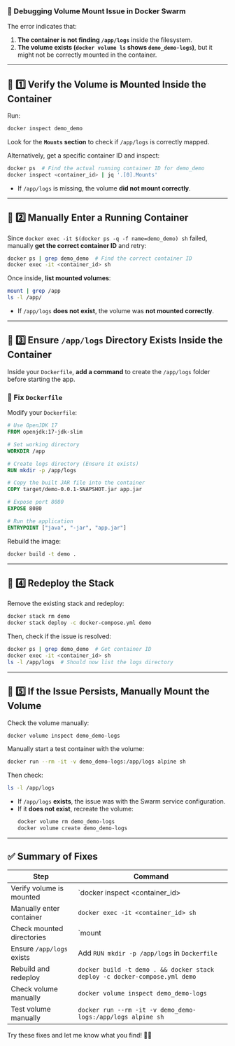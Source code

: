 ### **🔹 Debugging Volume Mount Issue in Docker Swarm**
The error indicates that:
1. **The container is not finding `/app/logs`** inside the filesystem.
2. **The volume exists (`docker volume ls` shows `demo_demo-logs`)**, but it might not be correctly mounted in the container.

---

## **📌 1️⃣ Verify the Volume is Mounted Inside the Container**
Run:
```sh
docker inspect demo_demo
```
Look for the **`Mounts` section** to check if `/app/logs` is correctly mapped.

Alternatively, get a specific container ID and inspect:
```sh
docker ps  # Find the actual running container ID for demo_demo
docker inspect <container_id> | jq '.[0].Mounts'
```
- If `/app/logs` is missing, the volume **did not mount correctly**.

---

## **📌 2️⃣ Manually Enter a Running Container**
Since `docker exec -it $(docker ps -q -f name=demo_demo) sh` failed, manually **get the correct container ID** and retry:

```sh
docker ps | grep demo_demo  # Find the correct container ID
docker exec -it <container_id> sh
```
Once inside, **list mounted volumes**:
```sh
mount | grep /app
ls -l /app/
```
- If `/app/logs` **does not exist**, the volume was **not mounted correctly**.

---

## **📌 3️⃣ Ensure `/app/logs` Directory Exists Inside the Container**
Inside your `Dockerfile`, **add a command** to create the `/app/logs` folder before starting the app.

### **🔹 Fix `Dockerfile`**
Modify your `Dockerfile`:
```dockerfile
# Use OpenJDK 17
FROM openjdk:17-jdk-slim

# Set working directory
WORKDIR /app

# Create logs directory (Ensure it exists)
RUN mkdir -p /app/logs

# Copy the built JAR file into the container
COPY target/demo-0.0.1-SNAPSHOT.jar app.jar

# Expose port 8080
EXPOSE 8080

# Run the application
ENTRYPOINT ["java", "-jar", "app.jar"]
```
Rebuild the image:
```sh
docker build -t demo .
```

---

## **📌 4️⃣ Redeploy the Stack**
Remove the existing stack and redeploy:
```sh
docker stack rm demo
docker stack deploy -c docker-compose.yml demo
```
Then, check if the issue is resolved:
```sh
docker ps | grep demo_demo  # Get container ID
docker exec -it <container_id> sh
ls -l /app/logs  # Should now list the logs directory
```

---

## **📌 5️⃣ If the Issue Persists, Manually Mount the Volume**
Check the volume manually:
```sh
docker volume inspect demo_demo-logs
```
Manually start a test container with the volume:
```sh
docker run --rm -it -v demo_demo-logs:/app/logs alpine sh
```
Then check:
```sh
ls -l /app/logs
```
- If `/app/logs` **exists**, the issue was with the Swarm service configuration.
- If it **does not exist**, recreate the volume:
  ```sh
  docker volume rm demo_demo-logs
  docker volume create demo_demo-logs
  ```

---

## **✅ Summary of Fixes**
| **Step** | **Command** |
|----------|------------|
| Verify volume is mounted | `docker inspect <container_id> | jq '.[0].Mounts'` |
| Manually enter container | `docker exec -it <container_id> sh` |
| Check mounted directories | `mount | grep /app` |
| Ensure `/app/logs` exists | Add `RUN mkdir -p /app/logs` in `Dockerfile` |
| Rebuild and redeploy | `docker build -t demo . && docker stack deploy -c docker-compose.yml demo` |
| Check volume manually | `docker volume inspect demo_demo-logs` |
| Test volume manually | `docker run --rm -it -v demo_demo-logs:/app/logs alpine sh` |

Try these fixes and let me know what you find! 🚀🔥